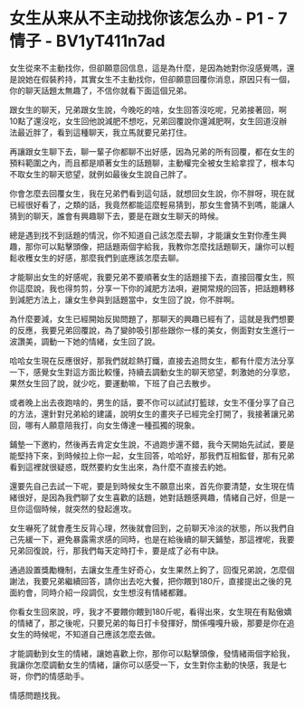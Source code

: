 # 女生从来从不主动找你该怎么办 - P1 - 7情子 - BV1yT411n7ad

女生從來不主動找你，但卻願意回信息，這是為什麼，是因為她對你沒感覺嗎，還是說她在假裝矜持，其實女生不主動找你，但卻願意回覆你消息，原因只有一個，你的聊天話題太無趣了，不信你就看下面這個兄弟。

跟女生的聊天，兄弟跟女生說，今晚吃的啥，女生回答沒吃呢，兄弟接著回，啊10點了還沒吃，女生回他說減肥不想吃，兄弟回覆說你還減肥啊，女生回道沒辦法最近胖了，看到這種聊天，我立馬就要兄弟打住。

再讓跟女生聊下去，聊一輩子你都聊不出好感，因為兄弟的所有回覆，都在女生的預料範圍之內，而且都是順著女生的話題聊，主動權完全被女生給拿捏了，根本勾不取女生的聊天慾望，就例如最後女生說自己胖了。

你會怎麼去回覆女生，我在兄弟們看到這句話，就想回女生說，你不胖呀，現在就已經很好看了，之類的話，我竟然都能這麼輕易猜到，那女生會猜不到嗎，能讓人猜到的聊天，誰會有興趣聊下去，要是在跟女生聊天的時候。

總是遇到找不到話題的情況，你不知道自己該怎麼去聊，才能讓女生對你產生興趣，那你可以點擊頭像，把話題兩個字給我，我教你怎麼找話題聊天，讓你可以輕鬆收穫女生的好感，那麼我們到底應該怎麼去聊。

才能聊出女生的好感呢，我要兄弟不要順著女生的話題接下去，直接回覆女生，照你這麼說，我也得剪剪，分享一下你的減肥方法唄，避開常規的回答，把話題轉移到減肥方法上，讓女生參與到話題當中，女生回了說，你不胖啊。

為什麼要減，女生已經開始反拋問題了，那聊天的興趣已經有了，這就是我們想要的反應，我要兄弟回覆說，為了變帥吸引那些跟你一樣的美女，側面對女生進行一波讚美，調動一下她的情緒，女生回了說。

哈哈女生現在反應很好，那我們就趁熱打鐵，直接去追問女生，都有什麼方法分享一下，感覺女生對這方面比較懂，持續去調動女生的聊天慾望，刺激她的分享慾，果然女生回了說，就少吃，要運動嘛，下班了自己去散步。

或者晚上出去夜跑啥的，男生的話，要不你可以試試打籃球，女生不僅分享了自己的方法，還針對兄弟給的建議，說明女生的畫夾子已經完全打開了，我接著讓兄弟回，哪有人願意陪我打，向女生傳達一種孤獨的現象。

鋪墊一下邀約，然後再去肯定女生說，不過跑步還不錯，我今天開始先試試，要是能堅持下來，到時候拉上你一起，女生回答，哈哈好，那我們互相監督，那有兄弟看到這裡就很疑惑，既然要約女生出來，為什麼不直接去約她。

還要先自己去試一下呢，要是到時候女生不願意出來，首先你要清楚，女生現在情緒很好，是因為我們聊了女生喜歡的話題，她對話題感興趣，情緒自己好，但是一旦你這個時候，就突然的發起進攻。

女生嚇死了就會產生反背心理，然後就會回到，之前聊天冷淡的狀態，所以我們自己先緩一下，避免暴露需求感的同時，也是在給後續的聊天鋪墊，那這裡呢，我要兄弟回復說，行，那我們每天定時打卡，要是成了必有中訣。

通過設置獎勵機制，去讓女生產生好奇心，女生果然上鉤了，回復兄弟說，怎麼個謝法，我要兄弟繼續回答，請你出去吃大餐，把你餵到180斤，直接提出之後的見面約會，同時介紹一段調侃，女生想沒有情緒都難。

你看女生回來說，哼，我才不要餵你餵到180斤呢，看得出來，女生現在有點傲嬌的情緒了，那之後呢，只要兄弟的每日打卡發揮好，關係嘎嘎升級，那要是你在追女生的時候呢，不知道自己應該怎麼去做。

才能調動到女生的情緒，讓她喜歡上你，那你可以點擊頭像，發情緒兩個字給我，我讓你怎麼調動女生的情緒，讓你可以感受一下，女生對你主動的快感，我是七哥，你們的情感助手。

情感問題找我。